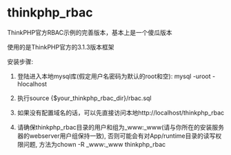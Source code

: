 # thinkphp_rbac

ThinkPHP官方RBAC示例的完善版本，基本上是一个傻瓜版本

使用的是ThinkPHP官方的3.1.3版本框架

安装步骤:

1. 登陆进入本地mysql库(假定用户名密码为默认的root和空):
	mysql -uroot -hlocalhost

2. 执行source {$your_thinkphp_rbac_dir}/rbac.sql

3. 如果没有配置域名的话，可以先直接访问本地http://localhost/thinkphp_rbac

4. 请确保thinkphp_rbac目录的用户和组为_www:_www(请与你所在的安装服务器的webserver用户组保持一致), 否则可能会有对App/runtime目录的读写权限问题, 方法为chown -R _www:_www thinkphp_rbac